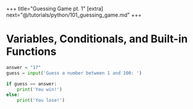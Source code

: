 +++
title="Guessing Game pt. 1"
[extra]
next="@/tutorials/python/101_guessing_game.md"
+++

# Variables, Conditionals, and Built-in Functions

```py
answer = "17"
guess = input('Guess a number between 1 and 100: ')

if guess == answer:
    print('You win!')
else:
    print('You lose!')
```
